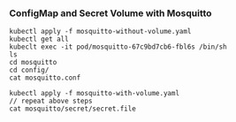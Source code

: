 



### ConfigMap and Secret Volume with Mosquitto

    kubectl apply -f mosquitto-without-volume.yaml  
    kubectl get all  
    kubeclt exec -it pod/mosquitto-67c9bd7cb6-fbl6s /bin/sh  
    ls  
    cd mosquitto  
    cd config/  
    cat mosquitto.conf
    
    kubectl apply -f mosquitto-with-volume.yaml
    // repeat above steps
    cat mosquitto/secret/secret.file
    
